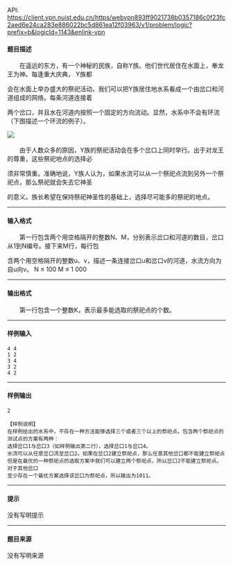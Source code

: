 API: https://client.vpn.nuist.edu.cn/https/webvpn893ff9021738b0357186c0f23fc2aed6e24ca283e886022bc5d861ea12f03963/v1/problem/logic?prefix=b&logicId=1143&enlink-vpn

#### 题目描述

　　在遥远的东方，有一个神秘的民族，自称Y族。他们世代居住在水面上，奉龙王为神。每逢重大庆典， Y族都

会在水面上举办盛大的祭祀活动。我们可以把Y族居住地水系看成一个由岔口和河道组成的网络。每条河道连接着

两个岔口，并且水在河道内按照一个固定的方向流动。显然，水系中不会有环流（下图描述一个环流的例子）。

![](../file/1143_0.jpg) 

　　由于人数众多的原因，Y族的祭祀活动会在多个岔口上同时举行。出于对龙王的尊重，这些祭祀地点的选择必

须非常慎重。准确地说，Y族人认为，如果水流可以从一个祭祀点流到另外一个祭祀点，那么祭祀就会失去它神圣

的意义。族长希望在保持祭祀神圣性的基础上，选择尽可能多的祭祀的地点。

---

#### 输入格式

　　第一行包含两个用空格隔开的整数N、M，分别表示岔口和河道的数目，岔口从1到N编号。接下来M行，每行包

含两个用空格隔开的整数u、v，描述一条连接岔口u和岔口v的河道，水流方向为自u向v。 N ≤ 100 M ≤ 1 000

---

#### 输出格式

　　第一行包含一个整数K，表示最多能选取的祭祀点的个数。

---

#### 样例输入
```
4 4
1 2
3 4
3 2
4 2
```

---

#### 样例输出
```
2

【样例说明】
在样例给出的水系中，不存在一种方法能够选择三个或者三个以上的祭祀点。包含两个祭祀点的测试点的方案有两种：
选择岔口1与岔口3（如样例输出第二行），选择岔口1与岔口4。
水流可以从任意岔口流至岔口2。如果在岔口2建立祭祀点，那么任意其他岔口都不能建立祭祀点
但是在最优的一种祭祀点的选取方案中我们可以建立两个祭祀点，所以岔口2不能建立祭祀点。对于其他岔口
至少存在一个最优方案选择该岔口为祭祀点，所以输出为1011。
```

---

#### 提示

没有写明提示

---

#### 题目来源

没有写明来源